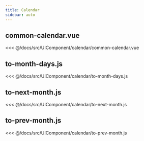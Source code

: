 ```yaml
---
title: Calendar
sidebar: auto
---
```


## common-calendar.vue
<<< @/docs/src/UIComponent/calendar/common-calendar.vue

## to-month-days.js
<<< @/docs/src/UIComponent/calendar/to-month-days.js

## to-next-month.js
<<< @/docs/src/UIComponent/calendar/to-next-month.js

## to-prev-month.js
<<< @/docs/src/UIComponent/calendar/to-prev-month.js

